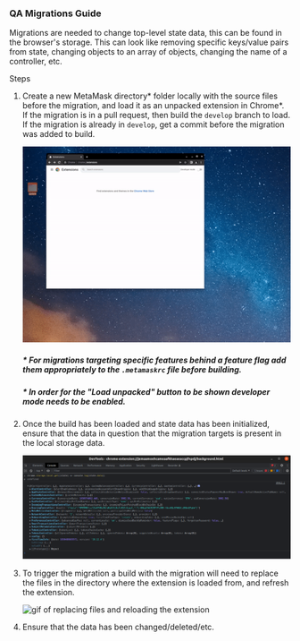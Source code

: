 ### QA Migrations Guide
Migrations are needed to change top-level state data, this can be found in the browser's storage. This can look like removing specific keys/value pairs from state, changing objects to an array of objects, changing the name of a controller, etc.

Steps
  1. Create a new MetaMask directory\* folder locally with the source files before the migration, and load it as an unpacked extension in Chrome\*. If the migration is in a pull request, then build the `develop` branch to load. If the migration is already in `develop`, get a commit before the migration was added to build.
      
      ![Load unpacked extension to chrome](./assets/load-build-chrome.gif) 

      #####  \* For migrations targeting specific features behind a feature flag add them appropriately to the `.metamaskrc` file before building. 
      ##### \* In order for the "Load unpacked" button to be shown developer mode needs to be enabled.

  2. Once the build has been loaded and state data has been initialized, ensure that the data in question that the migration targets is present in the local storage data.
      
      ![Chrome storage state](./assets/chrome-storage-local.png)

  3. To trigger the migration a build with the migration will need to replace the files in the directory where the extension is loaded from, and refresh the extension.
      
      ![gif of replacing files and reloading the extension](./assets/folder-file-replacement-build.gif)
  
  4. Ensure that the data has been changed/deleted/etc.
